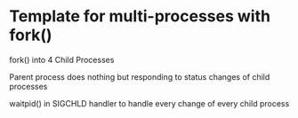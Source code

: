 # Template for multi-processes with fork()

fork() into 4 Child Processes

Parent process does nothing but responding to status changes of child processes

waitpid() in SIGCHLD handler to handle every change of every child process
